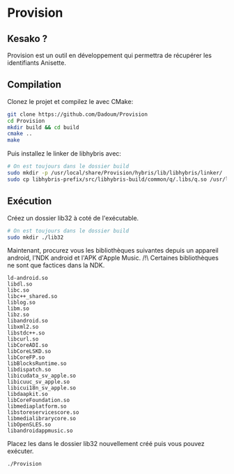 # Provision

## Kesako ?

Provision est un outil en développement qui permettra de récupérer les identifiants Anisette.

## Compilation

Clonez le projet et compilez le avec CMake:

```bash
git clone https://github.com/Dadoum/Provision
cd Provision
mkdir build && cd build
cmake ..
make
```

Puis installez le linker de libhybris avec:

```bash
# On est toujours dans le dossier build
sudo mkdir -p /usr/local/share/Provision/hybris/lib/libhybris/linker/
sudo cp libhybris-prefix/src/libhybris-build/common/q/.libs/q.so /usr/local/share/Provision/hybris/lib/libhybris/linker/q.so
```

## Exécution

Créez un dossier lib32 à coté de l'exécutable.

```bash
# On est toujours dans le dossier build
sudo mkdir ./lib32
```

Maintenant, procurez vous les bibliothèques suivantes depuis un appareil android, l'NDK android et l'APK d'Apple Music.
/!\ Certaines bibliothèques ne sont que factices dans la NDK.

```
ld-android.so
libdl.so
libc.so
libc++_shared.so
liblog.so
libm.so
libz.so
libandroid.so
libxml2.so
libstdc++.so
libcurl.so
libCoreADI.so
libCoreLSKD.so
libCoreFP.so
libBlocksRuntime.so
libdispatch.so
libicudata_sv_apple.so
libicuuc_sv_apple.so
libicui18n_sv_apple.so
libdaapkit.so
libCoreFoundation.so
libmediaplatform.so
libstoreservicescore.so
libmedialibrarycore.so
libOpenSLES.so
libandroidappmusic.so
```

Placez les dans le dossier lib32 nouvellement créé puis vous pouvez exécuter.

```bash
./Provision
```
